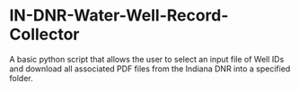 # IN-DNR-Water-Well-Record-Collector
A basic python script that allows the user to select an input file of Well IDs and download all associated PDF files from the Indiana DNR into a specified folder.
